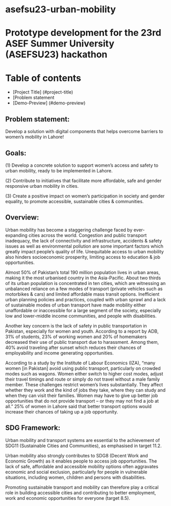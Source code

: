﻿# asefsu23-urban-mobility

# Prototype development for the 23rd ASEF Summer University (ASEFSU23) hackathon

# Table of contents
- [Project Title] (#project-title)
- [Problem statement
- [Demo-Preview] (#demo-preview)

## Problem statement:
Develop a solution with digital components that helps overcome barriers to women’s mobility in Lahore!

## Goals:
(1) Develop a concrete solution to support women’s access and safety to urban mobility, ready to be implemented in Lahore.

(2) Contribute to initiatives that facilitate more affordable, safe and gender responsive urban mobility in cities.

(3) Create a positive impact on women’s participation in society and gender equality, to promote accessible, sustainable cities & communities.

## Overview:
Urban mobility has become a staggering challenge faced by ever-expanding cities across the world. Congestion and public transport inadequacy, the lack of connectivity and infrastructure, accidents & safety issues as well as environmental pollution are some important factors which greatly impact people’s quality of life. Unequitable access to urban mobility also hinders socioeconomic prosperity, limiting access to education & job opportunities.

Almost 50% of Pakistan’s total 190 million population lives in urban areas, making it the most urbanised country in the Asia-Pacific. About two thirds of its urban population is concentrated in ten cities, which are witnessing an unbalanced reliance on a few modes of transport (private vehicles such as motorbikes & cars) and limited affordable mass transit options. Inefficient urban planning
policies and practices, coupled with urban sprawl and a lack of sustainable modes of urban transport have made mobility either unaffordable or inaccessible for a large segment of the society, especially low and lower-middle income communities, and people with disabilities.

Another key concern is the lack of safety in public transportation in Pakistan, especially for women and youth. According to a report by ADB, 31% of students, 23% of working women and 20% of homemakers decreased their use of public transport due to harassment. Among them, 40% avoid traveling after sunset which reduces their chances of employability and income generating opportunities.

According to a study by the Institute of Labour Economics (IZA), “many women [in Pakistan] avoid using public transport, particularly on crowded modes such as wagons. Women either switch to higher cost modes, adjust their travel timings and route or simply do not travel
without a male family member. These challenges restrict women’s lives substantially. They affect whether they work and the kind of jobs they take, where they can study and when they can visit their families. Women may have to give up better job opportunities that do not
provide transport – or they may not find a job at all.” 25% of women in Lahore said that better transport options would increase their chances of taking up a job opportunity.

## SDG Framework:
Urban mobility and transport systems are essential to the achievement of SDG11 (Sustainable Cities and Communities), as emphasised in target 11.2.

Urban mobility also strongly contributes to SDG8 (Decent Work and Economic Growth) as it enables people to access job opportunities. The lack of safe, affordable and accessible mobility options often aggravates economic and social exclusion, particularly for people in vulnerable situations, including women, children and persons with disabilities.

Promoting sustainable transport and mobility can therefore play a critical role in building accessible cities and contributing to better employment, work and economic opportunities for everyone (target 8.5).
